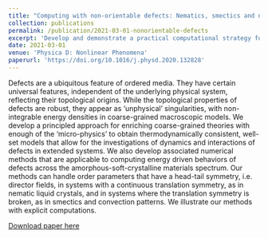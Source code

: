 ```yaml
---
title: "Computing with non-orientable defects: Nematics, smectics and natural patterns"
collection: publications
permalink: /publication/2021-03-01-nonorientable-defects
excerpt: 'Develop and demonstrate a practical computational strategy for topological defects in diverse material systems.'
date: 2021-03-01
venue: 'Physica D: Nonlinear Phenomena'
paperurl: 'https://doi.org/10.1016/j.physd.2020.132828'
---
```

Defects are a ubiquitous feature of ordered media. They have certain universal features, independent of the underlying physical system, reflecting their topological origins. While the topological properties of defects are robust, they appear as ‘unphysical’ singularities, with non-integrable energy densities in coarse-grained macroscopic models. We develop a principled approach for enriching coarse-grained theories with enough of the ‘micro-physics’ to obtain thermodynamically consistent, well-set models that allow for the investigations of dynamics and interactions of defects in extended systems. We also develop associated numerical methods that are applicable to computing energy driven behaviors of defects across the amorphous-soft-crystalline materials spectrum. Our methods can handle order parameters that have a head-tail symmetry, i.e. director fields, in systems with a continuous translation symmetry, as in nematic liquid crystals, and in systems where the translation symmetry is broken, as in smectics and convection patterns. We illustrate our methods with explicit computations.

[Download paper here](sciencedirect.com/science/article/pii/S0167278920308290)
